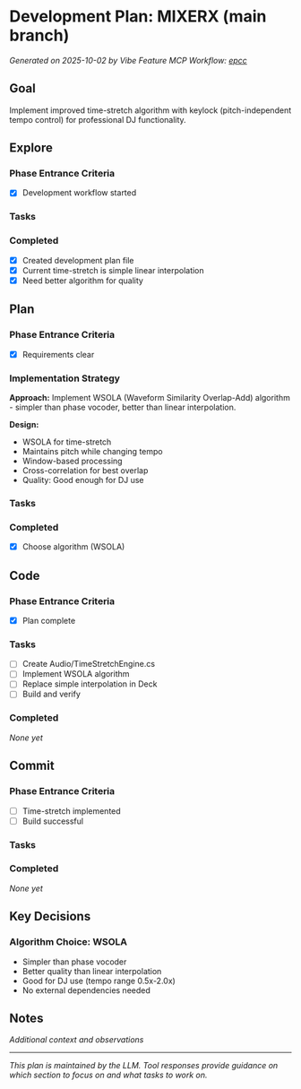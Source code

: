 # Development Plan: MIXERX (main branch)

*Generated on 2025-10-02 by Vibe Feature MCP*
*Workflow: [epcc](https://mrsimpson.github.io/responsible-vibe-mcp/workflows/epcc)*

## Goal
Implement improved time-stretch algorithm with keylock (pitch-independent tempo control) for professional DJ functionality.

## Explore

### Phase Entrance Criteria
- [x] Development workflow started

### Tasks

### Completed
- [x] Created development plan file
- [x] Current time-stretch is simple linear interpolation
- [x] Need better algorithm for quality

## Plan

### Phase Entrance Criteria
- [x] Requirements clear

### Implementation Strategy

**Approach:** Implement WSOLA (Waveform Similarity Overlap-Add) algorithm - simpler than phase vocoder, better than linear interpolation.

**Design:**
- WSOLA for time-stretch
- Maintains pitch while changing tempo
- Window-based processing
- Cross-correlation for best overlap
- Quality: Good enough for DJ use

### Tasks

### Completed
- [x] Choose algorithm (WSOLA)

## Code

### Phase Entrance Criteria
- [x] Plan complete

### Tasks
- [ ] Create Audio/TimeStretchEngine.cs
- [ ] Implement WSOLA algorithm
- [ ] Replace simple interpolation in Deck
- [ ] Build and verify

### Completed
*None yet*

## Commit

### Phase Entrance Criteria
- [ ] Time-stretch implemented
- [ ] Build successful

### Tasks

### Completed
*None yet*

## Key Decisions

### Algorithm Choice: WSOLA
- Simpler than phase vocoder
- Better quality than linear interpolation
- Good for DJ use (tempo range 0.5x-2.0x)
- No external dependencies needed

## Notes
*Additional context and observations*

---
*This plan is maintained by the LLM. Tool responses provide guidance on which section to focus on and what tasks to work on.*

